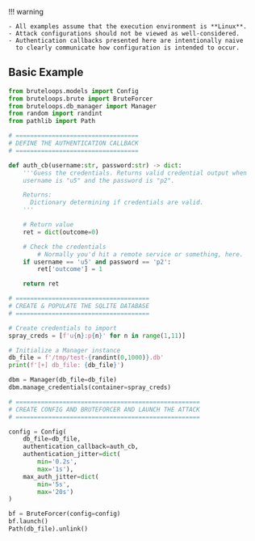 !!! warning

    - All examples assume that the execution environment is **Linux**.
    - Attack configurations should not be viewed as well-considered.
    - Authentication callbacks presented here are intentionally naive
      to clearly communicate how configuration is intended to occur.

## Basic Example

``````python
from bruteloops.models import Config
from bruteloops.brute import BruteForcer
from bruteloops.db_manager import Manager
from random import randint
from pathlib import Path

# ==================================
# DEFINE THE AUTHENTICATION CALLBACK
# ==================================

def auth_cb(username:str, password:str) -> dict:
    '''Guess the credentials. Returns valid credential output when
    username is "u5" and the password is "p2".

    Returns:
      Dictionary determining if credentials are valid.
    '''

    # Return value
    ret = dict(outcome=0)

    # Check the credentials
        # Normally you'd hit a remote service or something, here.
    if username == 'u5' and password == 'p2':
        ret['outcome'] = 1

    return ret

# =====================================
# CREATE & POPULATE THE SQLITE DATABASE
# =====================================

# Create credentials to import
spray_creds = [f'u{n}:p{n}' for n in range(1,11)]

# Initialize a Manager instance
db_file = f'/tmp/test-{randint(0,1000)}.db'
print(f'[+] db_file: {db_file}')

dbm = Manager(db_file=db_file)
dbm.manage_credentials(container=spray_creds)

# ===================================================
# CREATE CONFIG AND BRUTEFORCER AND LAUNCH THE ATTACK
# ===================================================

config = Config(
    db_file=db_file,
    authentication_callback=auth_cb,
    authentication_jitter=dict(
        min='0.2s',
        max='1s'),
    max_auth_jitter=dict(
        min='5s',
        max='20s')
)

bf = BruteForcer(config=config)
bf.launch()
Path(db_file).unlink()
``````
